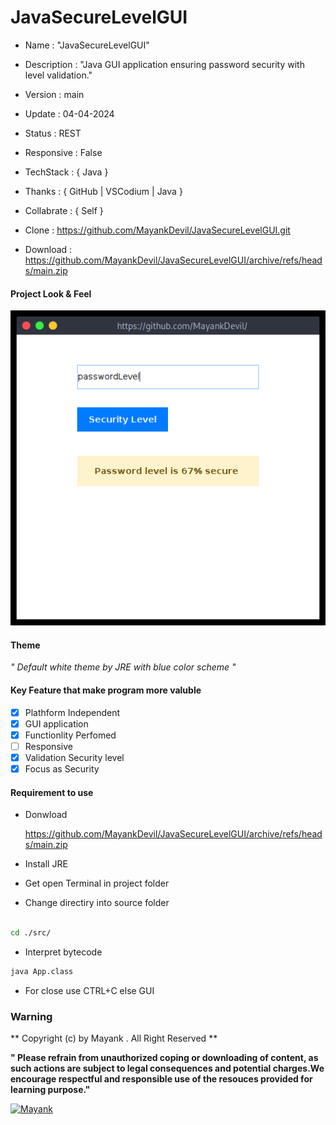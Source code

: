 # JavaSecureLevelGUI

- Name : "JavaSecureLevelGUI"

- Description : "Java GUI application ensuring password security with level validation."

- Version : main

- Update : 04-04-2024

- Status : REST

- Responsive : False

- TechStack : { Java }

- Thanks : { GitHub | VSCodium | Java }

- Collabrate : { Self }

- Clone : https://github.com/MayankDevil/JavaSecureLevelGUI.git

- Download : https://github.com/MayankDevil/JavaSecureLevelGUI/archive/refs/heads/main.zip

#### Project Look & Feel

![NETWORK_ERROR](./lib/img/secureLevel.png)

#### Theme

_" Default white theme by JRE with blue color scheme "_

#### Key Feature that make program more valuble

 - [x] Plathform Independent
 - [x] GUI application
 - [x] Functionlity Perfomed
 - [ ] Responsive
 - [x] Validation Security level
 - [x] Focus as Security

#### Requirement to use

-  Donwload

   <https://github.com/MayankDevil/JavaSecureLevelGUI/archive/refs/heads/main.zip>
   
-  Install JRE
   
-  Get open Terminal in project folder

-  Change directiry into source folder

```sh

cd ./src/

```

-  Interpret bytecode

```sh
java App.class
```

- For close use CTRL+C else GUI


### Warning

** Copyright (c) by Mayank . All Right Reserved **

__" Please refrain from unauthorized coping or downloading of content, as such actions are subject to legal consequences and potential charges.We encourage respectful and responsible use of the resouces provided for learning purpose."__

[![Mayank](https://img.shields.io/badge/MayankDevil-FF0000?style=for-the-badge&logo=github&logoColor=white)](https://github.com/MayankDevil/)


